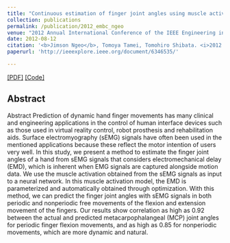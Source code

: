 ```yaml
---
title: "Continuous estimation of finger joint angles using muscle activation inputs from surface EMG signals"
collection: publications
permalink: /publication/2012_embc_ngeo
venue: "2012 Annual International Conference of the IEEE Engineering in Medicine and Biology Society (EMBC), San Diego, USA"
date: 2012-08-12
citation: '<b>Jimson Ngeo</b>, Tomoya Tamei, Tomohiro Shibata. <i>2012 Annual International Conference of the IEEE Engineering in Medicine and Biology Society (EMBC)</i>.'
paperurl: 'http://ieeexplore.ieee.org/document/6346535/'

---  
```

[[PDF]](http://ieeexplore.ieee.org/document/6346535/) [[Code]]()

## Abstract
Abstract
Prediction of dynamic hand finger movements has many clinical and engineering applications in the control of human interface devices such as those used in virtual reality control, robot prosthesis and rehabilitation aids. Surface electromyography (sEMG) signals have often been used in the mentioned applications because these reflect the motor intention of users very well. In this study, we present a method to estimate the finger joint angles of a hand from sEMG signals that considers electromechanical delay (EMD), which is inherent when EMG signals are captured alongside motion data. We use the muscle activation obtained from the sEMG signals as input to a neural network. In this muscle activation model, the EMD is parameterized and automatically obtained through optimization. With this method, we can predict the finger joint angles with sEMG signals in both periodic and nonperiodic free movements of the flexion and extension movement of the fingers. Our results show correlation as high as 0.92 between the actual and predicted metacarpophalangeal (MCP) joint angles for periodic finger flexion movements, and as high as 0.85 for nonperiodic movements, which are more dynamic and natural.
